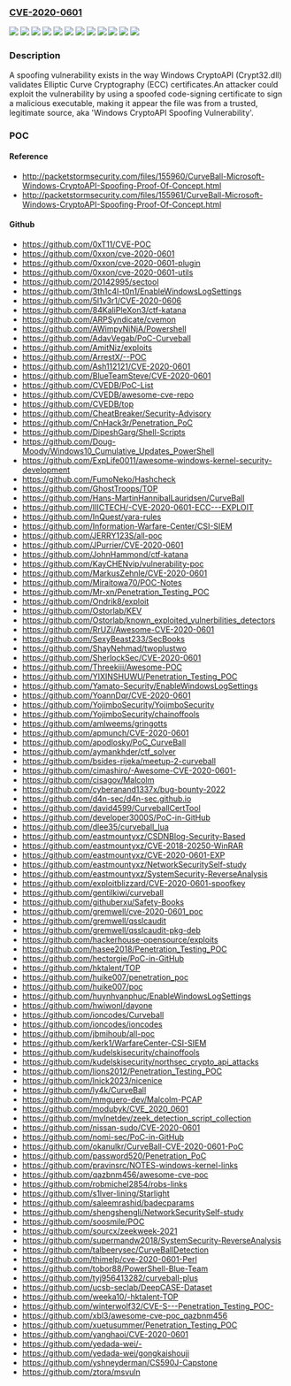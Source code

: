 ### [CVE-2020-0601](https://cve.mitre.org/cgi-bin/cvename.cgi?name=CVE-2020-0601)
![](https://img.shields.io/static/v1?label=Product&message=Windows%2010%20Version%201903%20for%2032-bit%20Systems&color=blue)
![](https://img.shields.io/static/v1?label=Product&message=Windows%2010%20Version%201903%20for%20ARM64-based%20Systems&color=blue)
![](https://img.shields.io/static/v1?label=Product&message=Windows%2010%20Version%201903%20for%20x64-based%20Systems&color=blue)
![](https://img.shields.io/static/v1?label=Product&message=Windows%2010%20Version%201909%20for%2032-bit%20Systems&color=blue)
![](https://img.shields.io/static/v1?label=Product&message=Windows%2010%20Version%201909%20for%20ARM64-based%20Systems&color=blue)
![](https://img.shields.io/static/v1?label=Product&message=Windows%2010%20Version%201909%20for%20x64-based%20Systems&color=blue)
![](https://img.shields.io/static/v1?label=Product&message=Windows%20Server%2C%20version%201903%20(Server%20Core%20installation)&color=blue)
![](https://img.shields.io/static/v1?label=Product&message=Windows%20Server%2C%20version%201909%20(Server%20Core%20installation)&color=blue)
![](https://img.shields.io/static/v1?label=Product&message=Windows%20Server&color=blue)
![](https://img.shields.io/static/v1?label=Product&message=Windows&color=blue)
![](https://img.shields.io/static/v1?label=Version&message=n%2Fa&color=blue)
![](https://img.shields.io/static/v1?label=Vulnerability&message=Spoofing&color=brighgreen)

### Description

A spoofing vulnerability exists in the way Windows CryptoAPI (Crypt32.dll) validates Elliptic Curve Cryptography (ECC) certificates.An attacker could exploit the vulnerability by using a spoofed code-signing certificate to sign a malicious executable, making it appear the file was from a trusted, legitimate source, aka 'Windows CryptoAPI Spoofing Vulnerability'.

### POC

#### Reference
- http://packetstormsecurity.com/files/155960/CurveBall-Microsoft-Windows-CryptoAPI-Spoofing-Proof-Of-Concept.html
- http://packetstormsecurity.com/files/155961/CurveBall-Microsoft-Windows-CryptoAPI-Spoofing-Proof-Of-Concept.html

#### Github
- https://github.com/0xT11/CVE-POC
- https://github.com/0xxon/cve-2020-0601
- https://github.com/0xxon/cve-2020-0601-plugin
- https://github.com/0xxon/cve-2020-0601-utils
- https://github.com/20142995/sectool
- https://github.com/3th1c4l-t0n1/EnableWindowsLogSettings
- https://github.com/5l1v3r1/CVE-2020-0606
- https://github.com/84KaliPleXon3/ctf-katana
- https://github.com/ARPSyndicate/cvemon
- https://github.com/AWimpyNiNjA/Powershell
- https://github.com/AdavVegab/PoC-Curveball
- https://github.com/AmitNiz/exploits
- https://github.com/ArrestX/--POC
- https://github.com/Ash112121/CVE-2020-0601
- https://github.com/BlueTeamSteve/CVE-2020-0601
- https://github.com/CVEDB/PoC-List
- https://github.com/CVEDB/awesome-cve-repo
- https://github.com/CVEDB/top
- https://github.com/CheatBreaker/Security-Advisory
- https://github.com/CnHack3r/Penetration_PoC
- https://github.com/DipeshGarg/Shell-Scripts
- https://github.com/Doug-Moody/Windows10_Cumulative_Updates_PowerShell
- https://github.com/ExpLife0011/awesome-windows-kernel-security-development
- https://github.com/FumoNeko/Hashcheck
- https://github.com/GhostTroops/TOP
- https://github.com/Hans-MartinHannibalLauridsen/CurveBall
- https://github.com/IIICTECH/-CVE-2020-0601-ECC---EXPLOIT
- https://github.com/InQuest/yara-rules
- https://github.com/Information-Warfare-Center/CSI-SIEM
- https://github.com/JERRY123S/all-poc
- https://github.com/JPurrier/CVE-2020-0601
- https://github.com/JohnHammond/ctf-katana
- https://github.com/KayCHENvip/vulnerability-poc
- https://github.com/MarkusZehnle/CVE-2020-0601
- https://github.com/Miraitowa70/POC-Notes
- https://github.com/Mr-xn/Penetration_Testing_POC
- https://github.com/Ondrik8/exploit
- https://github.com/Ostorlab/KEV
- https://github.com/Ostorlab/known_exploited_vulnerbilities_detectors
- https://github.com/RrUZi/Awesome-CVE-2020-0601
- https://github.com/SexyBeast233/SecBooks
- https://github.com/ShayNehmad/twoplustwo
- https://github.com/SherlockSec/CVE-2020-0601
- https://github.com/Threekiii/Awesome-POC
- https://github.com/YIXINSHUWU/Penetration_Testing_POC
- https://github.com/Yamato-Security/EnableWindowsLogSettings
- https://github.com/YoannDqr/CVE-2020-0601
- https://github.com/YojimboSecurity/YojimboSecurity
- https://github.com/YojimboSecurity/chainoffools
- https://github.com/amlweems/gringotts
- https://github.com/apmunch/CVE-2020-0601
- https://github.com/apodlosky/PoC_CurveBall
- https://github.com/aymankhder/ctf_solver
- https://github.com/bsides-rijeka/meetup-2-curveball
- https://github.com/cimashiro/-Awesome-CVE-2020-0601-
- https://github.com/cisagov/Malcolm
- https://github.com/cyberanand1337x/bug-bounty-2022
- https://github.com/d4n-sec/d4n-sec.github.io
- https://github.com/david4599/CurveballCertTool
- https://github.com/developer3000S/PoC-in-GitHub
- https://github.com/dlee35/curveball_lua
- https://github.com/eastmountyxz/CSDNBlog-Security-Based
- https://github.com/eastmountyxz/CVE-2018-20250-WinRAR
- https://github.com/eastmountyxz/CVE-2020-0601-EXP
- https://github.com/eastmountyxz/NetworkSecuritySelf-study
- https://github.com/eastmountyxz/SystemSecurity-ReverseAnalysis
- https://github.com/exploitblizzard/CVE-2020-0601-spoofkey
- https://github.com/gentilkiwi/curveball
- https://github.com/githuberxu/Safety-Books
- https://github.com/gremwell/cve-2020-0601_poc
- https://github.com/gremwell/qsslcaudit
- https://github.com/gremwell/qsslcaudit-pkg-deb
- https://github.com/hackerhouse-opensource/exploits
- https://github.com/hasee2018/Penetration_Testing_POC
- https://github.com/hectorgie/PoC-in-GitHub
- https://github.com/hktalent/TOP
- https://github.com/huike007/penetration_poc
- https://github.com/huike007/poc
- https://github.com/huynhvanphuc/EnableWindowsLogSettings
- https://github.com/hwiwonl/dayone
- https://github.com/ioncodes/Curveball
- https://github.com/ioncodes/ioncodes
- https://github.com/jbmihoub/all-poc
- https://github.com/kerk1/WarfareCenter-CSI-SIEM
- https://github.com/kudelskisecurity/chainoffools
- https://github.com/kudelskisecurity/northsec_crypto_api_attacks
- https://github.com/lions2012/Penetration_Testing_POC
- https://github.com/lnick2023/nicenice
- https://github.com/ly4k/CurveBall
- https://github.com/mmguero-dev/Malcolm-PCAP
- https://github.com/modubyk/CVE_2020_0601
- https://github.com/mvlnetdev/zeek_detection_script_collection
- https://github.com/nissan-sudo/CVE-2020-0601
- https://github.com/nomi-sec/PoC-in-GitHub
- https://github.com/okanulkr/CurveBall-CVE-2020-0601-PoC
- https://github.com/password520/Penetration_PoC
- https://github.com/pravinsrc/NOTES-windows-kernel-links
- https://github.com/qazbnm456/awesome-cve-poc
- https://github.com/robmichel2854/robs-links
- https://github.com/s1lver-lining/Starlight
- https://github.com/saleemrashid/badecparams
- https://github.com/shengshengli/NetworkSecuritySelf-study
- https://github.com/soosmile/POC
- https://github.com/sourcx/zeekweek-2021
- https://github.com/supermandw2018/SystemSecurity-ReverseAnalysis
- https://github.com/talbeerysec/CurveBallDetection
- https://github.com/thimelp/cve-2020-0601-Perl
- https://github.com/tobor88/PowerShell-Blue-Team
- https://github.com/tyj956413282/curveball-plus
- https://github.com/ucsb-seclab/DeepCASE-Dataset
- https://github.com/weeka10/-hktalent-TOP
- https://github.com/winterwolf32/CVE-S---Penetration_Testing_POC-
- https://github.com/xbl3/awesome-cve-poc_qazbnm456
- https://github.com/xuetusummer/Penetration_Testing_POC
- https://github.com/yanghaoi/CVE-2020-0601
- https://github.com/yedada-wei/-
- https://github.com/yedada-wei/gongkaishouji
- https://github.com/yshneyderman/CS590J-Capstone
- https://github.com/ztora/msvuln


